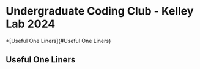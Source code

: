 # Undergraduate Coding Club - Kelley Lab 2024

*[Useful One Liners](#Useful One Liners)

## Useful One Liners
